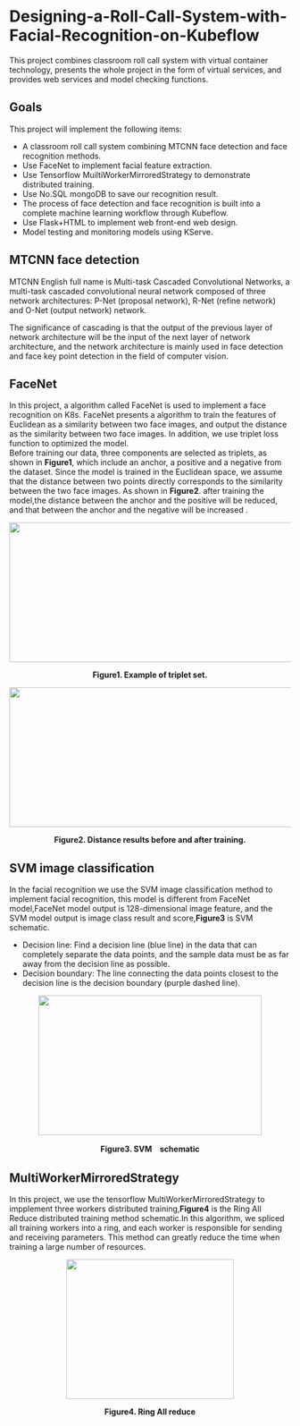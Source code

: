 # Designing-a-Roll-Call-System-with-Facial-Recognition-on-Kubeflow
This project combines classroom roll call system with virtual container technology, presents the whole project in the form of virtual services, and provides web services and model checking functions.

## Goals
This project will implement the following items: 

* A classroom roll call system combining MTCNN face detection and face recognition methods.
* Use FaceNet to implement facial feature extraction.
* Use Tensorflow MuiltiWorkerMirroredStrategy to demonstrate distributed training.
* Use No.SQL mongoDB to save our recognition result.
* The process of face detection and face recognition is built into a complete machine learning workflow through Kubeflow. 
* Use Flask+HTML to implement web front-end web design.
* Model testing and monitoring models using KServe.

## MTCNN face detection
  MTCNN English full name is Multi-task Cascaded Convolutional Networks, a multi-task cascaded convolutional neural network composed of three network architectures: P-Net (proposal network), R-Net (refine network) and O-Net (output network) network.
    
  The significance of cascading is that the output of the previous layer of network architecture will be the input of the next layer of network architecture, and the network architecture is mainly used in face detection and face key point detection in the field of computer vision.

## FaceNet

In this project, a algorithm called FaceNet is used to implement a face recognition on K8s. FaceNet presents a algorithm to train the features of Euclidean as a similarity between two face images, and output the distance as the similarity between two face images. In addition, we use triplet loss function to optimized the model.  
Before training our data, three components are selected as triplets, as shown in **Figure1**, which include an anchor, a positive and a negative from the dataset. Since the model is trained in the Euclidean space, we assume that the distance between two points directly corresponds to the similarity between the two face images. As shown in **Figure2**. after training the model,the distance between the anchor and the positive will be reduced, and that between the anchor and the negative will be increased . 
<div align=center><img width="700" height="250" src="https://user-images.githubusercontent.com/51089749/180136665-e08f777e-2bee-47fa-850e-b22042dbeca5.png"/></div>
<p align ="center"> <b>Figure1. Example of triplet set.</b></p>


<div align=center><img width="600" height="250" src="https://user-images.githubusercontent.com/51089749/137073084-f5c87f57-5eaa-4f83-89c6-cd97408f8a12.png"/></div>
<p align ="center"><b> Figure2. Distance results before and after training.</b></p>

## SVM image classification

In the facial recognition we use the SVM image classification method to implement facial recognition, this model is different from FaceNet model,FaceNet model output is 128-dimensional image feature, and the SVM model output is image class result and score,**Figure3** is SVM schematic.

* Decision line: Find a decision line (blue line) in the data that can completely separate the data points, and the sample data must be as far away from the decision line as possible.
* Decision boundary: The line connecting the data points closest to the decision line is the decision boundary (purple dashed line).
<div align=center><img width="400" height="250" src="https://user-images.githubusercontent.com/51089749/180137944-4ed15fa3-3f8c-4803-9452-c03dd2cd7b4b.png"/></div>
<p align ="center"> <b>Figure3. SVM　schematic</b></p>

## MultiWorkerMirroredStrategy

In this project, we use the tensorflow MultiWorkerMirroredStrategy to impplement three workers distributed training,**Figure4** is the Ring All Reduce distributed training method schematic.In this algorithm, we spliced all training workers into a ring, and each worker is responsible for sending and receiving parameters. This method can greatly reduce the time when training a large number of resources.
<div align=center><img width="300" height="250" src="https://user-images.githubusercontent.com/51089749/180139567-878daec0-cefb-4798-a6d8-a2f0ec793665.png"/></div>
<p align ="center"> <b>Figure4. Ring All reduce</b></p>

